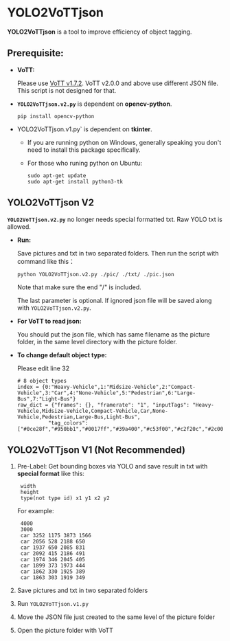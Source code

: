 # YOLO2VoTTjson
**YOLO2VoTTjson** is a tool to improve efficiency of object tagging.
## Prerequisite:
* **VoTT:**
  
  Please use [VoTT v1.7.2](https://github.com/microsoft/VoTT/releases/tag/v1.7.2).
  VoTT v2.0.0 and above use different JSON file. This script is not designed for that.

* **`YOLO2VoTTjson.v2.py`** is dependent on **opencv-python**.
  
  ```
  pip install opencv-python
  ``` 

* YOLO2VoTTjson.v1.py` is dependent on **tkinter**. 
  
  * If you are running python on Windows, generally speaking you don't need to install this package specifically.
  
  * For those who runing python on Ubuntu:
    ```       
    sudo apt-get update
    sudo apt-get install python3-tk
    ```         

## YOLO2VoTTjson V2
**`YOLO2VoTTjson.v2.py`** no longer needs special formatted txt. Raw YOLO txt is allowed.
* **Run:**
  
  Save pictures and txt in two separated folders. Then run the script with command like this：
  ```
  python YOLO2VoTTjson.v2.py ./pic/ ./txt/ ./pic.json
  ```
  Note that make sure the end "/" is included. 
  
  The last parameter is optional. If ignored json file will be saved along with `YOLO2VoTTjson.v2.py`. 

* **For VoTT to read json:**
  
  You should put the json file, which has same filename as the picture folder, in the same level directory with the picture folder.
  
  
* **To change default object type:**
  
  Please edit line 32

  ```
  # 8 object types
  index = {0:"Heavy-Vehicle",1:"Midsize-Vehicle",2:"Compact-Vehicle",3:"Car",4:"None-Vehicle",5:"Pedestrian",6:"Large-Bus",7:"Light-Bus"}
  raw_dict = {"frames": {}, "framerate": "1", "inputTags": "Heavy-Vehicle,Midsize-Vehicle,Compact-Vehicle,Car,None-Vehicle,Pedestrian,Large-Bus,Light-Bus",
            "tag_colors": ["#0ce28f","#950bb1","#0017ff","#39a400","#c53f00","#c2f20c","#2c009b","#008acb"]}
  ```

## YOLO2VoTTjson V1 (Not Recommended)

1. Pre-Label: Get bounding boxes via YOLO and save result in txt with **special format** like this:

            
        width
        height
        type(not type id) x1 y1 x2 y2 
            

   For example:
   
            
        4000
        3000
        car 3252 1175 3873 1566 
        car 2056 528 2188 650 
        car 1937 650 2085 831 
        car 2092 415 2186 491 
        car 1974 346 2045 405 
        car 1899 373 1973 444 
        car 1862 330 1925 389 
        car 1863 303 1919 349 
            

2. Save pictures and txt in two separated folders
3. Run `YOLO2VoTTjson.v1.py`
4. Move the JSON file just created to the same level of the picture folder
5. Open the picture folder with VoTT






